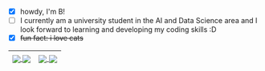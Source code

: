 
- [x] howdy, I'm B! 
- [ ] I currently am a university student in the AI and Data Science area and I look forward to learning and developing my coding skills :D
- [x] ~~fun fact: i love cats~~

<table>
<thead>
  <tr>
  <th>
    <a href="https://github.com/anuraghazra/github-readme-stats#gh-dark-mode-only">
      <img align="center" src="https://github-readme-stats.vercel.app/api?username=blsbls03&hide=prs,stars,issues&exclude_repo=blsbls03/blsbls03&count_private=true&hide_rank=true&show_icons=true&bg_color=00000000&hide_border=true&theme=tokyonight#gh-dark-mode-only">
    </a>
    <a href="https://github.com/anuraghazra/github-readme-stats#gh-light-mode-only">
      <img align="center" src="https://github-readme-stats.vercel.app/api?username=blsbls03&hide=prs,stars,issues&exclude_repo=blsbls03&count_private=true&hide_rank=true&show_icons=true&hide_border=true&theme=buefy#gh-light-mode-only">
    </a>
  </th>
  <th>
    <a href="https://github.com/anuraghazra/github-readme-stats#gh-dark-mode-only">
      <img align="center" src="https://github-readme-stats.vercel.app/api/top-langs/?username=blsbls03&layout=compact&exclude_repo=blsbls03&show_icons=true&bg_color=00000000&hide_border=true&theme=tokyonight#gh-dark-mode-only">
    </a>
    <a href="https://github.com/anuraghazra/github-readme-stats#gh-light-mode-only">
      <img align="center" src="https://github-readme-stats.vercel.app/api/top-langs/?username=blsbls03&layout=compact&exclude_repo=blsbls03&show_icons=true&hide_border=true&theme=buefy#gh-light-mode-only">
    </a>
    </th>
  </tr>
</thead>
</table>
